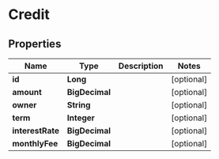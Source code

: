 

# Credit


## Properties

| Name | Type | Description | Notes |
|------------ | ------------- | ------------- | -------------|
|**id** | **Long** |  |  [optional] |
|**amount** | **BigDecimal** |  |  [optional] |
|**owner** | **String** |  |  [optional] |
|**term** | **Integer** |  |  [optional] |
|**interestRate** | **BigDecimal** |  |  [optional] |
|**monthlyFee** | **BigDecimal** |  |  [optional] |



